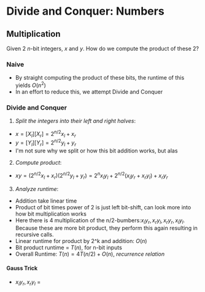 # Divide and Conquer: Numbers

## Multiplication

Given 2 $n$-bit integers, $x$ and $y$. How do we compute the product of these 2?

### Naive
- By straight computing the product of these bits, the runtime of this yields $O(n^2)$
- In an effort to reduce this, we attempt Divide and Conquer


### Divide and Conquer
1. *Split the integers into their left and right halves*:
- $x = [X_l][X_r] = 2^{n/2}x_l + x_r$ 
- $y = [Y_l][Y_r] = 2^{n/2}y_l + y_r$ 
- I'm not sure why we split or how this bit addition works, but alas

2. *Compute product*:
- $xy = (2^{n/2}x_l + x_r)(2^{n/2}y_l + y_r) = 2^{n}x_l y_l + 2^{n/2}(x_l y_r + x_r y_l) + x_r y_r$

3. *Analyze runtime*:
- Addition take linear time
- Product of bit times power of 2 is just left bit-shift, can look more into how bit multiplication works
- Here there is 4 multiplication of the n/2-bumbers:$x_l y_r, x_r y_l, x_r y_r , x_l y_l$. Because these are more bit product, they perform this again resulting in recursive calls. 
- Linear runtime for product by 2^k and addition: $O(n)$
- Bit product runtime = $T(n)$, for n-bit inputs
- Overall Runtime: $T(n) = 4T(n/2)+ O(n)$, *recurrence relation*

#### Gauss Trick

- $x_l y_r, x_r y_l$ = 

